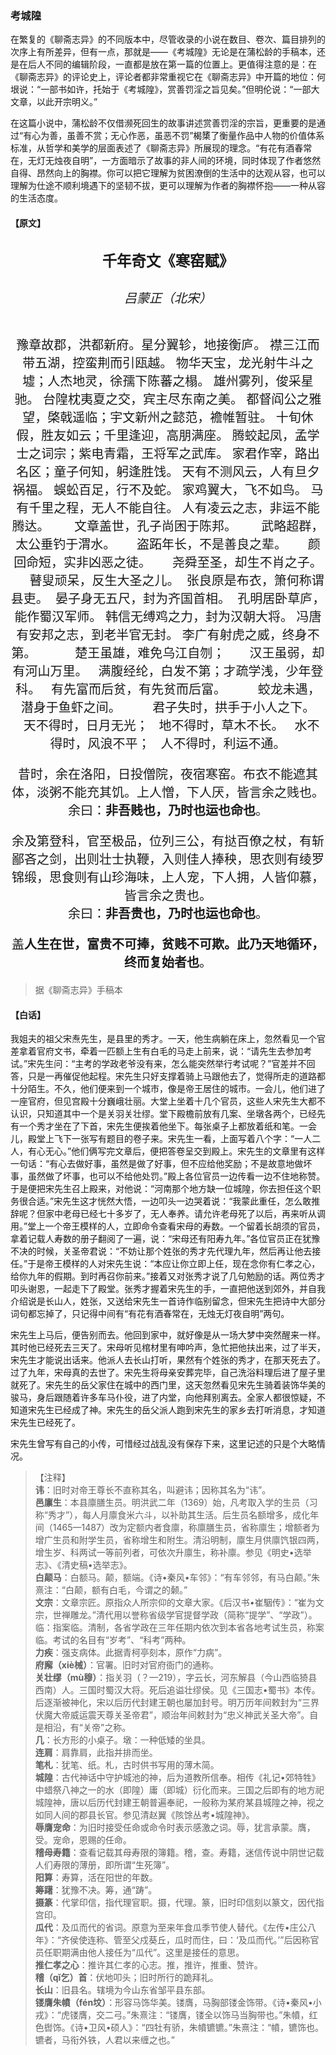 <script type="text/javascript">
    var head = document.getElementsByTagName('head')[0];
    cssURL = '/public/liao.css';
    linkTag = document.createElement('link');
    linkTag.href = cssURL;
    linkTag.setAttribute('type','text/css');
    linkTag.setAttribute('rel','stylesheet');
    head.appendChild(linkTag);
</script>
<style type="text/css">
    section{text-align: center; font-size: 20px;}
</style>
### 考城隍

在繁复的《聊斋志异》的不同版本中，尽管收录的小说在数目、卷次、篇目排列的次序上有所差异，但有一点，那就是——《考城隍》无论是在蒲松龄的手稿本，还是在后人不同的编辑阶段，一直都是放在第一篇的位置上。更值得注意的是：在《聊斋志异》的评论史上，评论者都非常重视它在《聊斋志异》中开篇的地位：何垠说：“一部书如许，托始于《考城隍》，赏善罚淫之旨见矣。”但明伦说：“一部大文章，以此开宗明义。”

在这篇小说中，蒲松龄不仅借濒死回生的故事讲述赏善罚淫的宗旨，更重要的是通过“有心为善，虽善不赏；无心作恶，虽恶不罚”楬橥了衡量作品中人物的价值体系标准，从哲学和美学的层面表述了《聊斋志异》所展现的理念。“有花有酒春常在，无灯无烛夜自明”，一方面暗示了故事的非人间的环境，同时体现了作者悠然自得、昂然向上的胸襟。你可以把它理解为贫困潦倒的生活中的达观从容，也可以理解为仕途不顺利境遇下的坚韧不拔，更可以理解为作者的胸襟怀抱——一种从容的生活态度。

#### 【原文】
<section>
<h3>千年奇文《寒窑赋》</h3>        
<h6>吕蒙正（北宋）</h6>
豫章故郡，洪都新府。星分翼轸，地接衡庐。  
襟三江而带五湖，控蛮荆而引瓯越。        
物华天宝，龙光射牛斗之墟；人杰地灵，徐孺下陈蕃之榻。      
雄州雾列，俊采星驰。      
台隍枕夷夏之交，宾主尽东南之美。        
都督阎公之雅望，棨戟遥临；宇文新州之懿范，襜帷暂驻。      
十旬休假，胜友如云；千里逢迎，高朋满座。        
腾蛟起凤，孟学士之词宗；紫电青霜，王将军之武库。        
家君作宰，路出名区；童子何知，躬逢胜饯。        
天有不测风云，人有旦夕祸福。  
蜈蚣百足，行不及蛇。   
家鸡翼大，飞不如鸟。  
马有千里之程，无人不能自往。   
人有凌云之志，非运不能腾达。  
&nbsp;&nbsp;&nbsp;&nbsp;&nbsp;&nbsp;文章盖世，孔子尚困于陈邦。  
&nbsp;&nbsp;&nbsp;&nbsp;&nbsp;&nbsp;武略超群，太公垂钓于渭水。  
&nbsp;&nbsp;&nbsp;&nbsp;&nbsp;盗跖年长，不是善良之辈。  
&nbsp;&nbsp;&nbsp;&nbsp;&nbsp;颜回命短，实非凶恶之徒。  
&nbsp;&nbsp;&nbsp;&nbsp;&nbsp;尧舜至圣，却生不肖之子。  
&nbsp;&nbsp;&nbsp;&nbsp;&nbsp;瞽叟顽呆，反生大圣之儿。  
&nbsp;张良原是布衣，箫何称谓县吏。  
&nbsp;晏子身无五尺，封为齐国首相。  
&nbsp;孔明居卧草庐，能作蜀汉军师。  
韩信无缚鸡之力，封为汉朝大将。  
冯唐有安邦之志，到老半官无封。  
李广有射虎之威，终身不第。&nbsp;&nbsp;&nbsp;&nbsp;  
&nbsp;&nbsp;&nbsp;&nbsp;&nbsp;&nbsp;楚王虽雄，难免乌江自刎；  
&nbsp;&nbsp;&nbsp;&nbsp;&nbsp;&nbsp;汉王虽弱，却有河山万里。  
&nbsp;&nbsp;满腹经纶，白发不第；才疏学浅，少年登科。  
&nbsp;&nbsp;有先富而后贫，有先贫而后富。  
&nbsp;&nbsp;&nbsp;&nbsp;&nbsp;&nbsp;&nbsp;&nbsp;蛟龙未遇，潜身于鱼虾之间。  
&nbsp;&nbsp;&nbsp;&nbsp;&nbsp;&nbsp;&nbsp;&nbsp;君子失时，拱手于小人之下。          
&nbsp;&nbsp;天不得时，日月无光；  
&nbsp;&nbsp;地不得时，草木不长。  
&nbsp;&nbsp;水不得时，风浪不平；  
&nbsp;&nbsp;人不得时，利运不通。  


昔时，余在洛阳，日投僧院，夜宿寒窑。布衣不能遮其体，淡粥不能充其饥。上人憎，下人厌，皆言余之贱也。  
余曰：<b>非吾贱也，乃时也运也命也</b>。  

余及第登科，官至极品，位列三公，有挞百僚之杖，有斩鄙吝之剑，出则壮士执鞭，入则佳人捧秧，思衣则有绫罗锦缎，思食则有山珍海味，上人宠，下人拥，人皆仰慕，皆言余之贵也。  
余曰：<b>非吾贵也，乃时也运也命也</b>。  

盖<b>人生在世，富贵不可捧，贫贱不可欺。此乃天地循环，终而复始者也</b>。   

</section>

> 据《聊斋志异》手稿本

#### 【白话】
<aside>
我姐夫的祖父宋焘先生，是县里的秀才。一天，他生病躺在床上，忽然看见一个官差拿着官府文书，牵着一匹额上生有白毛的马走上前来，说：“请先生去参加考试。”宋先生问：“主考的学政老爷没有来，怎么能突然举行考试呢？”官差并不回答，只是一再催促他起程。宋先生只好支撑着骑上马跟他去了，觉得所走的道路都十分陌生。不久，他们便来到一个城市，像是帝王居住的城市。一会儿，他们进了一座官府，但见宫殿十分巍峨壮丽。大堂上坐着十几个官员，这些人宋先生大都不认识，只知道其中一个是关羽关壮缪。堂下殿檐前放有几案、坐墩各两个，已经先有一个秀才坐在了下首，宋先生便挨着他坐下。每张桌子上都放着纸和笔。一会儿，殿堂上飞下一张写有题目的卷子来。宋先生一看，上面写着八个字：“一人二人，有心无心。”他们俩写完文章后，便把答卷呈交到殿上。宋先生的文章里有这样一句话：“有心去做好事，虽然是做了好事，但不应给他奖励；不是故意地做坏事，虽然做了坏事，也可以不给他处罚。”殿上各位官员一边传看一边不住地称赞。于是便把宋先生召上殿来，对他说：“河南那个地方缺一位城隍，你去担任这个职务很合适。”宋先生这才恍然大悟，一边叩头一边哭着说：“我蒙此重任，怎么敢推辞呢？但家中老母已经七十多岁了，无人奉养。请允许老母死了以后，再来听从调用。”堂上一个帝王模样的人，立即命令查看宋母的寿数。一个留着长胡须的官员，拿着记载人寿数的册子翻阅了一遍，说：“宋母还有阳寿九年。”各位官员正在犹豫不决的时候，关圣帝君说：“不妨让那个姓张的秀才先代理九年，然后再让他去接任。”于是帝王模样的人对宋先生说：“本应让你立即上任，现在念你有仁孝之心，给你九年的假期。到时再召你前来。”接着又对张秀才说了几句勉励的话。两位秀才叩头谢恩，一起走下了殿堂。张秀才握着宋先生的手，一直把他送到郊外，并自我介绍说是长山人，姓张，又送给宋先生一首诗作临别留念，但宋先生把诗中大部分词句都忘掉了，只记得中间有“有花有酒春常在，无烛无灯夜自明”两句。

宋先生上马后，便告别而去。他回到家中，就好像是从一场大梦中突然醒来一样。其时他已经死去三天了。宋母听见棺材里有呻吟声，急忙把他扶出来，过了半天，宋先生才能说出话来。他派人去长山打听，果然有个姓张的秀才，在那天死去了。过了九年，宋母真的去世了。宋先生将母亲安葬完毕，自己洗浴料理后进了屋子里就死了。宋先生的岳父家住在城中的西门里，这天忽然看见宋先生骑着装饰华美的骏马，身后跟随着许多车马仆役，进了内堂，向他拜别离去。全家人都很惊疑，不知道宋先生已经成了神。宋先生的岳父派人跑到宋先生的家乡去打听消息，才知道宋先生已经死了。

宋先生曾写有自己的小传，可惜经过战乱没有保存下来，这里记述的只是个大略情况。

</aside>

> 【注释】  
<b>讳</b>：旧时对帝王尊长不直称其名，叫避讳；因称其名为“讳”。  
<b>邑廪生</b>：本县廪膳生员。明洪武二年（1369）始，凡考取入学的生员（习称“秀才”），每人月廪食米六斗，以补助其生活。后生员名额增多，成化年间（1465—1487）改为定额内者食廪，称廪膳生员，省称廪生；增额者为增广生员和附学生员，省称增生和附生。清沿明制，廪生月供廪饩银四两，增生岁、科两试一等前列者，可依次升廪生，称补廪。参见《明史•选举志》、《清史稿•选举志》。  
<b>白颠马</b>：白额马。颠，额端。《诗•秦风•车邻》：“有车邻邻，有马白颠。”朱熹注：“白颠，额有白毛，今谓之的颡。”  
<b>文宗</b>：文章宗匠。原指众人所宗仰的文章大家。《后汉书•崔駰传》：“崔为文宗，世禅雕龙。”清代用以誉称省级学官提督学政（简称“提学”、“学政”）。临：指案临。清制，各省学政在三年任期内依次到本省各地考试生员，称案临。考试的名目有“岁考”、“科考”两种。  
<b>力疾</b>：强支病体。此据青柯亭刻本，原作“力病”。  
<b>府廨（xiè械）</b>：官署。旧时对官府衙门的通称。  
<b>关壮缪（mù穆）</b>：指关羽（？—219），字云长，河东解县（今山西临猗县西南）人。三国时蜀汉大将。死后追谥壮缪侯。见《三国志•蜀书》本传。后逐渐被神化，宋以后历代封建王朝也屡加封号。明万历年间敕封为“三界伏魔大帝威运震天尊关圣帝君”，顺治年间敕封为“忠义神武关圣大帝”。自是相沿，有“关帝”之称。  
<b>几</b>：长方形的小桌子。墩：一种低矮的坐具。  
<b>连肩</b>：肩靠肩，此指并排而坐。  
<b>笔札</b>：犹笔、纸。札，古时供书写用的薄木简。  
<b>城隍</b>：古代神话中守护城池的神，后为道教所信奉。相传《礼记•郊特牲》中蜡祭八神之一的水（即隍）庸（即城）衍化而来。三国之后即有的地方祀城隍神，唐以后历代封建王朝普遍奉祀，一般称为某府某县城隍之神，视之如同人间的郡县长官。参见清赵翼《陔馀丛考•城隍神》。  
<b>辱膺宠命</b>：为旧时接受任命或命令时表示感激之词。辱，犹言承蒙。膺，受。宠命，恩赐的任命。  
<b>稽母寿籍</b>：查看记载其母寿限的簿籍。稽，查。寿籍，迷信传说中阴世记载人们寿限的薄册，即所谓“生死簿”。  
<b>阳算</b>：寿算，活在阳世的年数。  
<b>筹躇</b>：犹豫不决。筹，通“踌”。  
<b>摄篆</b>：代掌印信，指代理官职。摄，代理。篆，旧时印信刻以篆文，因代指宫印。  
<b>瓜代</b>：及瓜而代的省词。原意为至来年食瓜季节使人替代。《左传•庄公八年》：“齐侯使连称、管至父戍葵丘，瓜时而住，曰：‘及瓜而代。’”后因称官员任职期满由他人接任为“瓜代”。这里是接任的意思。  
<b>推仁孝之心</b>：推许其仁孝的心志。推，推许，推重、赞许。  
<b>稽（qǐ乞）首</b>：伏地叩头；旧时所行的跪拜礼。  
<b>长山</b>：旧县名。辖境为今山东省邹平县东部。  
<b>镂膺朱幩（fén坟）</b>：形容马饰华美。镂膺，马胸部镂金饰带。《诗•秦风•小戎》：“虎镂膺，交二弓。”朱熹注：“镂膺，镂全以饰马当胸带也。”朱幩，红色辔饰。《诗•卫风•硕人》：“四牡有骄，朱幩镳镳。”朱熹注：“幩，镳饰也。镳者，马衔外铁，人君以来缠之也。”  
